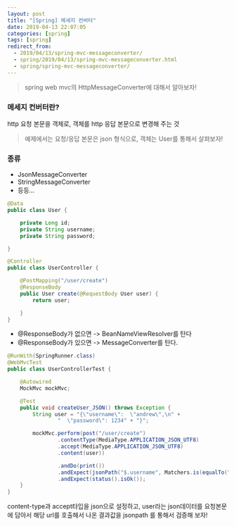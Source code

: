 ```yaml
---
layout: post
title: "[Spring] 메세지 컨버터"
date: 2019-04-13 22:07:05
categories: [spring]
tags: [spring]
redirect_from:
  - 2019/04/13/spring-mvc-messageconverter/
  - spring/2019/04/13/spring-mvc-messageconverter.html
  - spring/spring-mvc-messageconverter/
---
```


> spring web mvc의 HttpMessageConverter에 대해서 알아보자!

### 메세지 컨버터란?

http 요청 본문을 객체로, 객체를 http 응답 본문으로 변경해 주는 것

> 예제에서는 요청/응답 본문은 json 형식으로, 객체는 User를 통해서 살펴보자!

### 종류

- JsonMessageConverter
- StringMessageConverter
- 등등...

```java
@Data
public class User {

    private Long id;
    private String username;
    private String password;

}
```

```java
@Controller
public class UserController {

    @PostMapping("/user/create")
  	@ResponseBody
    public User create(@RequestBody User user) {
        return user;

    }
}
```

- @ResponseBody가 없으면 -> BeanNameViewResolver를 탄다
- @ResponseBody가 있으면 -> MessageConverter를 탄다.

```java
@RunWith(SpringRunner.class)
@WebMvcTest
public class UserControllerTest {

    @Autowired
    MockMvc mockMvc;

    @Test
    public void createUser_JSON() throws Exception {
        String user = "{\"username\":  \"andrew\",\n" +
                "  \"password\": 1234" + "}";

      	mockMvc.perform(post("/user/create")
                .contentType(MediaType.APPLICATION_JSON_UTF8)
                .accept(MediaType.APPLICATION_JSON_UTF8)
                .content(user))

                .andDo(print())
                .andExpect(jsonPath("$.username", Matchers.is(equalTo("andrew"))))
                .andExpect(status().isOk());
    }
}
```

content-type과 accept타입을 json으로 설정하고, user라는 json데이터를 요청본문에 담아서 해당 url를 호출해서 나온 결과값을 jsonpath 를 통해서 검증해 보자!
